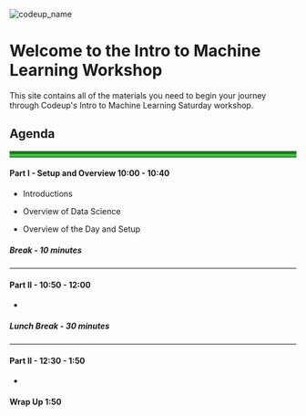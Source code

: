 ![codeup_name](https://750092.smushcdn.com/1449913/wp-content/uploads/2018/08/logo.png?lossy=1&strip=1&webp=1)

# Welcome to the Intro to Machine Learning Workshop

This site contains all of the materials you need to begin your journey through Codeup's Intro to Machine Learning Saturday workshop.

## Agenda

<hr style="border-top: 10px groove limegreen; margin-top: 1px; margin-bottom: 1px"></hr>

#### Part I - Setup and Overview 10:00 - 10:40

- Introductions

- Overview of Data Science

- Overview of the Day and Setup


##### Break - 10 minutes
___
#### Part II - 10:50 - 12:00

- 


##### Lunch Break - 30 minutes
___
#### Part II - 12:30 - 1:50

- 


#### Wrap Up 1:50
